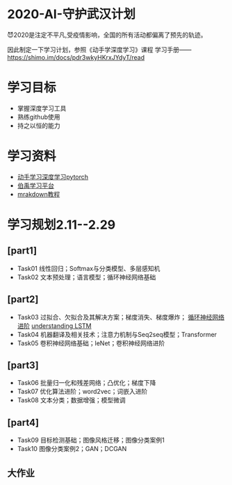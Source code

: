 # 2020-AI-守护武汉计划

😈2020是注定不平凡,受疫情影响，全国的所有活动都偏离了预先的轨迹。

因此制定一下学习计划，参照《动手学深度学习》课程
学习手册——https://shimo.im/docs/pdr3wkyHKrxJYdyT/read


# 学习目标
+ 掌握深度学习工具
+ 熟练github使用
+ 持之以恒的能力

# 学习资料
+ [动手学习深度学习pytorch](https://github.com/chenyunjiu/Dive-into-DL-PyTorch)
+ [伯禹学习平台](https://www.boyuai.com/elites/course/cZu18YmweLv10OeV)
+ [mrakdown教程](https://www.runoob.com/markdown/md-link.html)


# 学习规划2.11--2.29
## [part1]
  - Task01 线性回归；Softmax与分类模型、多层感知机
  - Task02 文本预处理；语言模型；循环神经网络基础
## [part2]
  - Task03 过拟合、欠拟合及其解决方案；梯度消失、梯度爆炸；
  		   [循环神经网络进阶](https://www.bilibili.com/video/av18994337?p=3)
  		   [understanding LSTM](http://colah.github.io/posts/2015-08-Understanding-LSTMs/)
  - Task04 机器翻译及相关技术；注意力机制与Seq2seq模型；Transformer
  - Task05 卷积神经网络基础；leNet；卷积神经网络进阶
## [part3]
  - Task06 批量归一化和残差网络；凸优化；梯度下降
  - Task07 优化算法进阶；word2vec；词嵌入进阶
  - Task08 文本分类；数据增强；模型微调
## [part4]
  - Task09 目标检测基础；图像风格迁移；图像分类案例1
  - Task10 图像分类案例2；GAN；DCGAN
## 大作业


